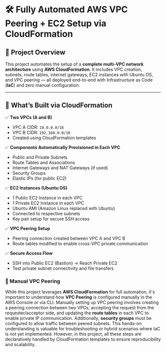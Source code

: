 # 🛠️ Fully Automated AWS VPC Peering + EC2 Setup via CloudFormation

## 📌 Project Overview

This project automates the setup of a **complete multi-VPC network architecture** using **AWS CloudFormation**. It includes VPC creation, subnets, route tables, internet gateways, EC2 instances with Ubuntu OS, and VPC peering — all deployed end-to-end with Infrastructure as Code (**IaC**) and zero manual configuration.

---

## 🧱 What’s Built via CloudFormation

✅ **Two VPCs (A and B)**  
- VPC A CIDR: `10.0.0.0/16`  
- VPC B CIDR: `192.168.0.0/16`  
- Created using CloudFormation templates

✅ **Components Automatically Provisioned in Each VPC**  
- Public and Private Subnets  
- Route Tables and Associations  
- Internet Gateways and NAT Gateways (if used)  
- Security Groups  
- Elastic IPs (for public EC2)  

✅ **EC2 Instances (Ubuntu OS)**  
- 1 Public EC2 Instance in each VPC  
- 1 Private EC2 Instance in each VPC  
- Ubuntu AMI (Amazon Linux replaced with Ubuntu)  
- Connected to respective subnets  
- Key pair setup for secure SSH access

✅ **VPC Peering Setup**  
- Peering connection created between VPC A and VPC B  
- Route tables modified to enable cross-VPC private communication  

✅ **Secure Access Flow**  
- SSH into Public EC2 (Bastion) → Reach Private EC2  
- Test private subnet connectivity and file transfers  



### 🔧 Manual VPC Peering

While this project leverages **AWS CloudFormation** for full automation, it's important to understand how **VPC Peering** is configured manually in the AWS Console or via CLI. Manually setting up VPC peering involves creating a peering connection between two VPCs, accepting the request from the requester/acceptor side, and updating the **route tables** in each VPC to enable private IP communication. Additionally, **security groups** must be configured to allow traffic between peered subnets. This hands-on understanding is valuable for troubleshooting or hybrid scenarios where IaC is not yet implemented. However, in this project, all these steps are declaratively handled by CloudFormation templates to ensure reproducibility and scalability.
